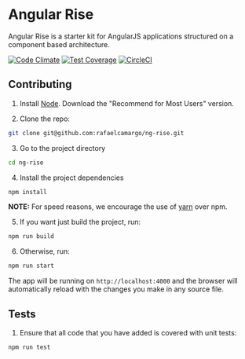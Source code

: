 # Angular Rise
Angular Rise is a starter kit for AngularJS applications structured on a component based architecture.

[![Code Climate](https://codeclimate.com/github/rafaelcamargo/ng-rise/badges/gpa.svg)](https://codeclimate.com/github/rafaelcamargo/ng-rise) [![Test Coverage](https://codeclimate.com/github/rafaelcamargo/ng-rise/badges/coverage.svg)](https://codeclimate.com/github/rafaelcamargo/ng-rise/coverage) [![CircleCI](https://circleci.com/gh/rafaelcamargo/ng-rise.svg?style=svg)](https://circleci.com/gh/rafaelcamargo/ng-rise)

## Contributing

1. Install [Node](https://nodejs.org/en/). Download the "Recommend for Most Users" version.

2. Clone the repo:
``` bash
git clone git@github.com:rafaelcamargo/ng-rise.git
```

3. Go to the project directory
``` bash
cd ng-rise
```

4. Install the project dependencies
``` bash
npm install
```

**NOTE:** For speed reasons, we encourage the use of [yarn](https://yarnpkg.com/en/docs/install) over npm.

5. If you want just build the project, run:
``` bash
npm run build
```

6. Otherwise, run:
``` bash
npm run start
```

The app will be running on `http://localhost:4000` and the browser will automatically reload with the changes you make in any source file.

## Tests

1. Ensure that all code that you have added is covered with unit tests:
``` bash
npm run test
```

